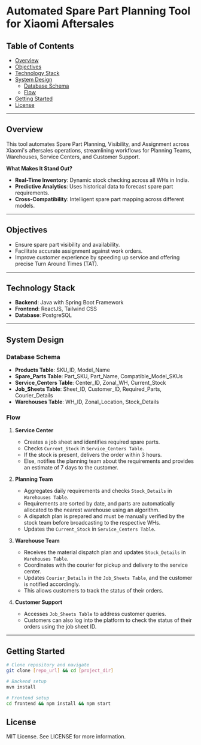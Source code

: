 # Automated Spare Part Planning Tool for Xiaomi Aftersales

## Table of Contents
- [Overview](#overview)
- [Objectives](#objectives)
- [Technology Stack](#technology-stack)
- [System Design](#system-design)
    - [Database Schema](#database-schema)
    - [Flow](#flow)
- [Getting Started](#getting-started)
- [License](#license)

---

## Overview

This tool automates Spare Part Planning, Visibility, and Assignment across Xiaomi's aftersales operations, streamlining workflows for Planning Teams, Warehouses, Service Centers, and Customer Support.

**What Makes It Stand Out?**

- **Real-Time Inventory**: Dynamic stock checking across all WHs in India.
- **Predictive Analytics**: Uses historical data to forecast spare part requirements.
- **Cross-Compatibility**: Intelligent spare part mapping across different models.

---

## Objectives

- Ensure spare part visibility and availability.
- Facilitate accurate assignment against work orders.
- Improve customer experience by speeding up service and offering precise Turn Around Times (TAT).

---

## Technology Stack

- **Backend**: Java with Spring Boot Framework
- **Frontend**: ReactJS, Tailwind CSS
- **Database**: PostgreSQL

---

## System Design

### Database Schema

- **Products Table**: SKU_ID, Model_Name
- **Spare_Parts Table**: Part_SKU, Part_Name, Compatible_Model_SKUs
- **Service_Centers Table**: Center_ID, Zonal_WH, Current_Stock
- **Job_Sheets Table**: Sheet_ID, Customer_ID, Required_Parts, Courier_Details
- **Warehouses Table**: WH_ID, Zonal_Location, Stock_Details

### Flow

1. **Service Center**
    - Creates a job sheet and identifies required spare parts.
    - Checks `Current_Stock` in `Service_Centers Table`.
    - If the stock is present, delivers the order within 3 hours.
    - Else, notifies the planning team about the requirements and provides an estimate of 7 days to the customer.

2. **Planning Team**
    - Aggregates daily requirements and checks `Stock_Details` in `Warehouses Table`.
    - Requirements are sorted by date, and parts are automatically allocated to the nearest warehouse using an algorithm.
    - A dispatch plan is prepared and must be manually verified by the stock team before broadcasting to the respective WHs.
    - Updates the `Current_Stock` in `Service_Centers Table`.

3. **Warehouse Team**
    - Receives the material dispatch plan and updates `Stock_Details` in `Warehouses Table`.
    - Coordinates with the courier for pickup and delivery to the service center.
    - Updates `Courier_Details` in the `Job_Sheets Table`, and the customer is notified accordingly.
    - This allows customers to track the status of their orders.

4. **Customer Support**
    - Accesses `Job_Sheets Table` to address customer queries.
    - Customers can also log into the platform to check the status of their orders using the job sheet ID.

---

## Getting Started

```bash
# Clone repository and navigate
git clone [repo_url] && cd [project_dir]

# Backend setup
mvn install

# Frontend setup
cd frontend && npm install && npm start
```

## License

MIT License. See LICENSE for more information.